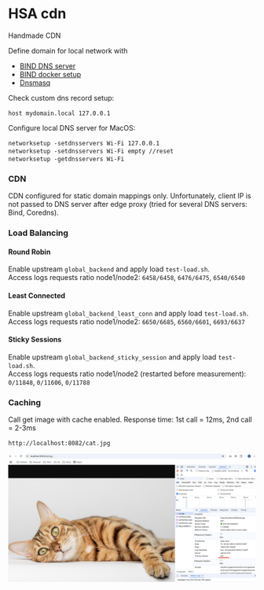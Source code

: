 # HSA cdn
Handmade CDN

Define domain for local network with

* [BIND DNS server](https://github.com/sameersbn/docker-bind)
* [BIND docker setup](https://www.damagehead.com/blog/2015/04/28/deploying-a-dns-server-using-docker/)
* [Dnsmasq](https://github.com/strm-containers/docker-dnsmasq)

Check custom dns record setup:
```
host mydomain.local 127.0.0.1
```

Configure local DNS server for MacOS:
```
networksetup -setdnsservers Wi-Fi 127.0.0.1
networksetup -setdnsservers Wi-Fi empty //reset
networksetup -getdnsservers Wi-Fi
```
<h3>CDN</h3>

CDN configured for static domain mappings only. Unfortunately, client IP is not passed to DNS server after edge proxy (tried for several DNS servers: Bind, Coredns).

<h3>Load Balancing</h3>

<h4>Round Robin</h4>

Enable upstream ``global_backend`` and apply load ``test-load.sh``. <br/>
Access logs requests ratio node1/node2: ``6458/6458``, ``6476/6475``, ``6540/6540``

<h4>Least Connected</h4>

Enable upstream ``global_backend_least_conn`` and apply load ``test-load.sh``. <br/>
Access logs requests ratio node1/node2: ``6650/6685``, ``6560/6601``, ``6693/6637``

<h4>Sticky Sessions</h4>

Enable upstream ``global_backend_sticky_session`` and apply load ``test-load.sh``. <br/>
Access logs requests ratio node1/node2 (restarted before measurement): ``0/11848``, ``0/11606``, ``0/11788``

<h3>Caching</h3>

Call get image with cache enabled. Response time: 1st call = 12ms, 2nd call = 2-3ms
```
http://localhost:8082/cat.jpg
```
<img src="./images/cached_image.png" width="600">